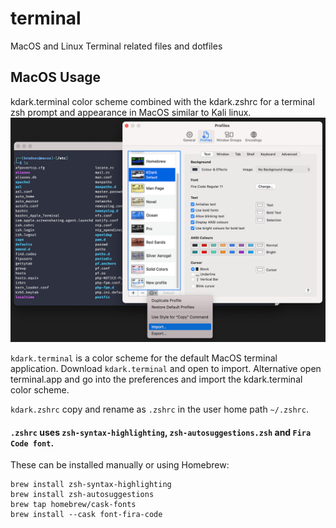 # terminal
MacOS and Linux Terminal related files and dotfiles

## MacOS Usage
kdark.terminal color scheme combined with the kdark.zshrc for a terminal zsh prompt and appearance in MacOS similar to Kali linux.  
![kdark.terminal](/previewmacos.png)

`kdark.terminal` is a color scheme for the default MacOS terminal application. Download `kdark.terminal` and open to import. Alternative open terminal.app and go into the preferences and import the kdark.terminal color scheme.

`kdark.zshrc` copy and rename as `.zshrc` in the user home path `~/.zshrc`.

#### `.zshrc` uses `zsh-syntax-highlighting`, `zsh-autosuggestions.zsh` and `Fira Code font`.

These can be installed manually or using Homebrew:

```
brew install zsh-syntax-highlighting
brew install zsh-autosuggestions
brew tap homebrew/cask-fonts
brew install --cask font-fira-code
```
